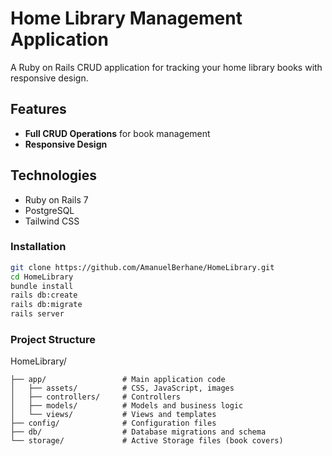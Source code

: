 # Home Library Management Application

A Ruby on Rails CRUD application for tracking your home library books with responsive design.

## Features

- **Full CRUD Operations** for book management
- **Responsive Design**

## Technologies

- Ruby on Rails 7
- PostgreSQL
- Tailwind CSS


### Installation
```bash
git clone https://github.com/AmanuelBerhane/HomeLibrary.git
cd HomeLibrary
bundle install
rails db:create
rails db:migrate
rails server
```

### Project Structure

HomeLibrary/

    ├── app/                 # Main application code 
    │   ├── assets/          # CSS, JavaScript, images
    │   ├── controllers/     # Controllers
    │   ├── models/          # Models and business logic
    │   └── views/           # Views and templates
    ├── config/              # Configuration files
    ├── db/                  # Database migrations and schema
    └── storage/             # Active Storage files (book covers)

